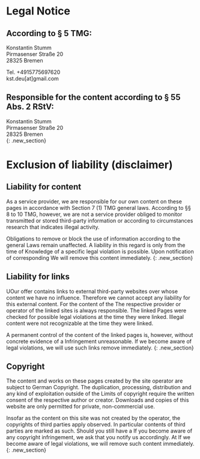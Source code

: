# Legal Notice
## According to § 5 TMG:
Konstantin Stumm <br />
Pirmasenser Straße 20  <br />
28325 Bremen

Tel. +4915775697620 <br />
kst.deu[at]gmail.com

## Responsible for the content according to § 55 Abs. 2 RStV:
Konstantin Stumm <br />
Pirmasenser Straße 20  <br />
28325 Bremen <br />
{: .new_section}

# Exclusion of liability (disclaimer)
## Liability for content
As a service provider, we are responsible for our own content on these pages in accordance with Section 7 (1) TMG
general laws. According to §§ 8 to 10 TMG, however, we are not a service provider
obliged to monitor transmitted or stored third-party information or according to circumstances
research that indicates illegal activity.

Obligations to remove or block the use of information according to the general
Laws remain unaffected. A liability in this regard is only from the time of
Knowledge of a specific legal violation is possible. Upon notification of corresponding
We will remove this content immediately.
{: .new_section}

## Liability for links
UOur offer contains links to external third-party websites over whose content we have no influence.
Therefore we cannot accept any liability for this external content. For the content of the
The respective provider or operator of the linked sites is always responsible. The linked
Pages were checked for possible legal violations at the time they were linked. Illegal content
were not recognizable at the time they were linked.

A permanent control of the content of the linked pages is, however, without concrete evidence of a
Infringement unreasonable. If we become aware of legal violations, we will use such links
remove immediately.
{: .new_section}

## Copyright
The content and works on these pages created by the site operator are subject to German
Copyright. The duplication, processing, distribution and any kind of exploitation outside of the
Limits of copyright require the written consent of the respective author or creator.
Downloads and copies of this website are only permitted for private, non-commercial use.

Insofar as the content on this site was not created by the operator, the copyrights of third parties apply
observed. In particular contents of third parties are marked as such. Should you still have a
If you become aware of any copyright infringement, we ask that you notify us accordingly. At
If we become aware of legal violations, we will remove such content immediately.
{: .new_section}
